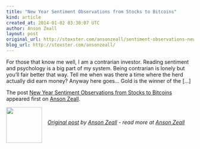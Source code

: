 ```yaml
---
title: "New Year Sentiment Observations from Stocks to Bitcoins"
kind: article
created_at: 2014-01-02 03:30:07 UTC
author: Anson Zeall
layout: post
original_url: http://stoxster.com/ansonzeall/sentiment-observations-new-year-stocks-bitcoins/
blog_url: http://stoxster.com/ansonzeall/
---
```

<p>For those that know me well, I am a contrarian investor. Reading sentiment and psychology is a big part of my system. Being contrarian is lonely but you&#8217;ll fair better that way. Tell me when was there a time where the herd actually did earn money? Anyway here goes&#8230; Gold is the winner of the [&#8230;]</p><p>The post <a rel="nofollow" href="http://stoxster.com/ansonzeall/sentiment-observations-new-year-stocks-bitcoins/">New Year Sentiment Observations from Stocks to Bitcoins</a> appeared first on <a rel="nofollow" href="http://stoxster.com/ansonzeall">Anson Zeall</a>.</p><div class="author">
  <img src="" style="width: 96px; height: 96;">
  <span style="position: absolute; padding: 32px 15px;">
    <i><a href="http://stoxster.com/ansonzeall/sentiment-observations-new-year-stocks-bitcoins/">Original post</a> by <a href="http://twitter.com/">Anson Zeall</a> - read more at <a href="http://stoxster.com/ansonzeall/">Anson Zeall</a></i>
  </span>
</div>
